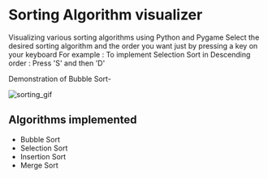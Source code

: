 # Sorting Algorithm visualizer 
Visualizing various sorting algorithms using Python and Pygame
Select the desired sorting algorithm and the order you want just by pressing a key on your keyboard
For example : To implement Selection Sort in Descending order : Press 'S' and then 'D' 

Demonstration of Bubble Sort-

![sorting_gif](https://user-images.githubusercontent.com/97787214/231481716-de5a861d-d4a5-4af9-a3ba-ef593874a9f0.gif)

## Algorithms implemented
- Bubble Sort
- Selection Sort
- Insertion Sort
- Merge Sort


